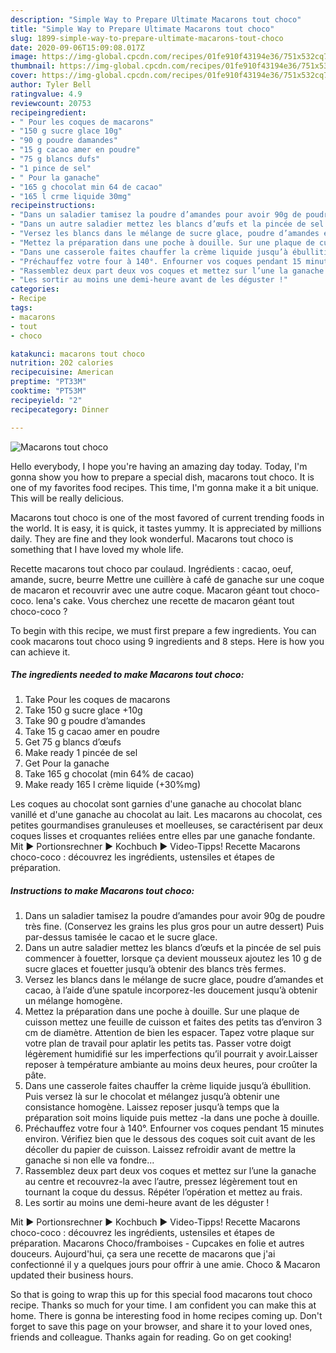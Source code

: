 ```yaml
---
description: "Simple Way to Prepare Ultimate Macarons tout choco"
title: "Simple Way to Prepare Ultimate Macarons tout choco"
slug: 1899-simple-way-to-prepare-ultimate-macarons-tout-choco
date: 2020-09-06T15:09:08.017Z
image: https://img-global.cpcdn.com/recipes/01fe910f43194e36/751x532cq70/macarons-tout-choco-photo-principale-de-la-recette.jpg
thumbnail: https://img-global.cpcdn.com/recipes/01fe910f43194e36/751x532cq70/macarons-tout-choco-photo-principale-de-la-recette.jpg
cover: https://img-global.cpcdn.com/recipes/01fe910f43194e36/751x532cq70/macarons-tout-choco-photo-principale-de-la-recette.jpg
author: Tyler Bell
ratingvalue: 4.9
reviewcount: 20753
recipeingredient:
- " Pour les coques de macarons"
- "150 g sucre glace 10g"
- "90 g poudre damandes"
- "15 g cacao amer en poudre"
- "75 g blancs dufs"
- "1 pince de sel"
- " Pour la ganache"
- "165 g chocolat min 64 de cacao"
- "165 l crme liquide 30mg"
recipeinstructions:
- "Dans un saladier tamisez la poudre d’amandes pour avoir 90g de poudre très fine. (Conservez les grains les plus gros pour un autre dessert) Puis par-dessus tamisée le cacao et le sucre glace."
- "Dans un autre saladier mettez les blancs d’œufs et la pincée de sel puis commencer à fouetter, lorsque ça devient mousseux ajoutez les 10 g de sucre glaces et fouetter jusqu’à obtenir des blancs très fermes."
- "Versez les blancs dans le mélange de sucre glace, poudre d’amandes et cacao, à l’aide d’une spatule incorporez-les doucement jusqu’à obtenir un mélange homogène."
- "Mettez la préparation dans une poche à douille. Sur une plaque de cuisson mettez une feuille de cuisson et faites des petits tas d’environ 3 cm de diamètre. Attention de bien les espacer. Tapez votre plaque sur votre plan de travail pour aplatir les petits tas. Passer votre doigt légèrement humidifié sur les imperfections qu’il pourrait y avoir.Laisser reposer à température ambiante au moins deux heures, pour croûter la pâte."
- "Dans une casserole faites chauffer la crème liquide jusqu’à ébullition. Puis versez là sur le chocolat et mélangez jusqu’à obtenir une consistance homogène. Laissez reposer jusqu’à temps que la préparation soit moins liquide puis mettez -la dans une poche à douille."
- "Préchauffez votre four à 140°. Enfourner vos coques pendant 15 minutes environ. Vérifiez bien que le dessous des coques soit cuit avant de les décoller du papier de cuisson. Laissez refroidir avant de mettre la ganache si non elle va fondre..."
- "Rassemblez deux part deux vos coques et mettez sur l’une la ganache au centre et recouvrez-la avec l’autre, pressez légèrement tout en tournant la coque du dessus. Répéter l’opération et mettez au frais."
- "Les sortir au moins une demi-heure avant de les déguster !"
categories:
- Recipe
tags:
- macarons
- tout
- choco

katakunci: macarons tout choco 
nutrition: 202 calories
recipecuisine: American
preptime: "PT33M"
cooktime: "PT53M"
recipeyield: "2"
recipecategory: Dinner

---
```



![Macarons tout choco](https://img-global.cpcdn.com/recipes/01fe910f43194e36/751x532cq70/macarons-tout-choco-photo-principale-de-la-recette.jpg)

Hello everybody, I hope you're having an amazing day today. Today, I'm gonna show you how to prepare a special dish, macarons tout choco. It is one of my favorites food recipes. This time, I'm gonna make it a bit unique. This will be really delicious.

Macarons tout choco is one of the most favored of current trending foods in the world. It is easy, it is quick, it tastes yummy. It is appreciated by millions daily. They are fine and they look wonderful. Macarons tout choco is something that I have loved my whole life.

Recette macarons tout choco par coulaud. Ingrédients : cacao, oeuf, amande, sucre, beurre Mettre une cuillère à café de ganache sur une coque de macaron et recouvrir avec une autre coque. Macaron géant tout choco-coco. lena&#39;s cake. Vous cherchez une recette de macaron géant tout choco-coco ?


To begin with this recipe, we must first prepare a few ingredients. You can cook macarons tout choco using 9 ingredients and 8 steps. Here is how you can achieve it.

<!--inarticleads1-->

##### The ingredients needed to make Macarons tout choco:

1. Take  Pour les coques de macarons
1. Take 150 g sucre glace +10g
1. Take 90 g poudre d’amandes
1. Take 15 g cacao amer en poudre
1. Get 75 g blancs d’œufs
1. Make ready 1 pincée de sel
1. Get  Pour la ganache
1. Take 165 g chocolat (min 64% de cacao)
1. Make ready 165 l crème liquide (+30%mg)


Les coques au chocolat sont garnies d&#39;une ganache au chocolat blanc vanillé et d&#39;une ganache au chocolat au lait. Les macarons au chocolat, ces petites gourmandises granuleuses et moelleuses, se caractérisent par deux coques lisses et croquantes reliées entre elles par une ganache fondante. Mit ► Portionsrechner ► Kochbuch ► Video-Tipps! Recette Macarons choco-coco : découvrez les ingrédients, ustensiles et étapes de préparation. 

<!--inarticleads2-->

##### Instructions to make Macarons tout choco:

1. Dans un saladier tamisez la poudre d’amandes pour avoir 90g de poudre très fine. (Conservez les grains les plus gros pour un autre dessert) Puis par-dessus tamisée le cacao et le sucre glace.
1. Dans un autre saladier mettez les blancs d’œufs et la pincée de sel puis commencer à fouetter, lorsque ça devient mousseux ajoutez les 10 g de sucre glaces et fouetter jusqu’à obtenir des blancs très fermes.
1. Versez les blancs dans le mélange de sucre glace, poudre d’amandes et cacao, à l’aide d’une spatule incorporez-les doucement jusqu’à obtenir un mélange homogène.
1. Mettez la préparation dans une poche à douille. Sur une plaque de cuisson mettez une feuille de cuisson et faites des petits tas d’environ 3 cm de diamètre. Attention de bien les espacer. Tapez votre plaque sur votre plan de travail pour aplatir les petits tas. Passer votre doigt légèrement humidifié sur les imperfections qu’il pourrait y avoir.Laisser reposer à température ambiante au moins deux heures, pour croûter la pâte.
1. Dans une casserole faites chauffer la crème liquide jusqu’à ébullition. Puis versez là sur le chocolat et mélangez jusqu’à obtenir une consistance homogène. Laissez reposer jusqu’à temps que la préparation soit moins liquide puis mettez -la dans une poche à douille.
1. Préchauffez votre four à 140°. Enfourner vos coques pendant 15 minutes environ. Vérifiez bien que le dessous des coques soit cuit avant de les décoller du papier de cuisson. Laissez refroidir avant de mettre la ganache si non elle va fondre...
1. Rassemblez deux part deux vos coques et mettez sur l’une la ganache au centre et recouvrez-la avec l’autre, pressez légèrement tout en tournant la coque du dessus. Répéter l’opération et mettez au frais.
1. Les sortir au moins une demi-heure avant de les déguster !


Mit ► Portionsrechner ► Kochbuch ► Video-Tipps! Recette Macarons choco-coco : découvrez les ingrédients, ustensiles et étapes de préparation. Macarons Choco/framboises - Cupcakes en folie et autres douceurs. Aujourd&#39;hui, ça sera une recette de macarons que j&#39;ai confectionné il y a quelques jours pour offrir à une amie. Choco &amp; Macaron updated their business hours. 

So that is going to wrap this up for this special food macarons tout choco recipe. Thanks so much for your time. I am confident you can make this at home. There is gonna be interesting food in home recipes coming up. Don't forget to save this page on your browser, and share it to your loved ones, friends and colleague. Thanks again for reading. Go on get cooking!

